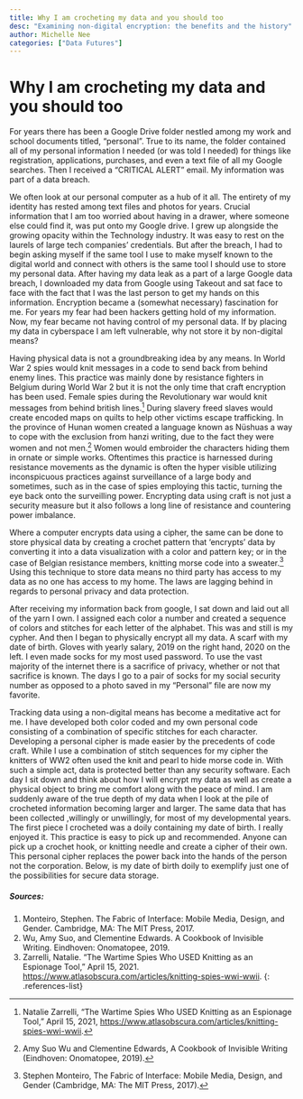 ```yaml
---
title: Why I am crocheting my data and you should too
desc: "Examining non-digital encryption: the benefits and the history"
author: Michelle Nee
categories: ["Data Futures"]
---
```


# Why I am crocheting my data and you should too

For years there has been a Google Drive folder nestled among my work and school documents titled, “personal”. True to its name, the folder contained all of my personal information I needed (or was told I needed) for things like registration, applications, purchases, and even a text file of all my Google searches. Then I received a “CRITICAL ALERT” email. My information was part of a data breach.

We often look at our personal computer as a hub of it all. The entirety of my identity has rested  among text files and photos for years. Crucial information that I am too worried about having in a drawer, where someone else could find it, was put onto my Google drive. I grew up alongside the growing opacity within the Technology industry. It was easy to rest on the laurels of large tech companies’ credentials. But after the breach, I had to begin asking myself if the same tool I use to make myself known to the digital world and connect with others is the same tool I should use to store my personal data. After having my data leak as a part of a large Google data breach, I downloaded my data from Google using Takeout and sat face to face with the fact that I was the last person to get my hands on this information. Encryption became a (somewhat necessary) fascination for me. For years my fear had been hackers getting  hold of my information. Now, my fear became not having control of my personal data. If by placing my data in cyberspace I am left vulnerable, why not store it by non-digital means?

Having physical data is not a groundbreaking idea by any means. In World War 2 spies would knit messages in a code to send back from behind enemy lines. This practice was mainly done by resistance fighters in Belgium during World War 2 but it is not the only time that craft encryption has been used.  Female spies during the Revolutionary war would knit messages from behind british lines.[^1] During slavery freed slaves would create encoded maps on quilts to help other victims escape trafficking. In the province of Hunan women created a language known as Nüshuas a way to cope with the exclusion from hanzi writing, due to the fact they were women and not men.[^2] Women would embroider the characters hiding them in ornate or simple works. Oftentimes this practice is harnessed during resistance movements as the dynamic is often the hyper visible utilizing inconspicuous practices against surveillance of a large body and sometimes, such as in the case of spies employing this tactic, turning the eye back onto the surveilling power. Encrypting data using craft is not just a security measure but it also follows a long line of resistance and countering power imbalance.

Where a computer encrypts data using a cipher, the same can be done to store physical data by creating a crochet pattern that ‘encrypts’ data by converting it into a data visualization with a color and pattern key; or in the case of Belgian resistance members, knitting morse code into a sweater.[^3] Using this technique to store data means no third party has access to my data as no one has access to my home. The laws are lagging behind in regards to personal privacy and data protection.

After receiving my information back from google, I sat down and laid out all of the yarn I own. I assigned each color a number and created a sequence of colors and stitches for each letter of the alphabet. This was and still is my cypher. And then I began to physically encrypt all my data. A scarf with my date of birth. Gloves with yearly salary, 2019 on the right hand, 2020 on the left. I even made socks for my most used password. To use the vast majority of the internet there is a sacrifice of privacy, whether or not that sacrifice is known. The days I go to a pair of socks for my social security number as opposed to a photo saved in my “Personal” file are now my favorite.

Tracking data using a non-digital means has become a meditative act for me. I have developed both color coded and my own personal code consisting of a combination of specific stitches for each character.  Developing a personal cipher is made easier by the precedents of code craft. While I use a combination of stitch sequences for my cipher the knitters of WW2 often used the knit and pearl to hide morse code in. With such a simple act, data is protected better than any security software. Each day I sit down and think about how I will encrypt my data as well as create a physical object to bring me comfort along with the peace of mind. I am suddenly aware of the true depth of my data when I look at the pile of crocheted information becoming larger and larger. The same data that has been collected ,willingly or unwillingly, for most of my developmental years. The first piece I crocheted was a doily containing my date of birth. I really enjoyed it. This practice is easy to pick up and recommended. Anyone can pick up a crochet hook, or knitting needle and create a cipher of their own. This personal cipher replaces the power back into the hands of the person not the corporation. Below, is my date of birth doily to exemplify just one of the possibilities for secure data storage.

[^1]:Natalie Zarrelli, “The Wartime Spies Who USED Knitting as an Espionage Tool,” April 15, 2021, https://www.atlasobscura.com/articles/knitting-spies-wwi-wwii.

[^2]:Amy Suo Wu and Clementine Edwards, A Cookbook of Invisible Writing (Eindhoven: Onomatopee, 2019).

[^3]:Stephen Monteiro, The Fabric of Interface: Mobile Media, Design, and Gender (Cambridge, MA: The MIT Press, 2017).

##### Sources:

1. Monteiro, Stephen. The Fabric of Interface: Mobile Media, Design, and Gender. Cambridge, MA: The MIT Press, 2017.
1. Wu, Amy Suo, and Clementine Edwards. A Cookbook of Invisible Writing. Eindhoven: Onomatopee, 2019.
1. Zarrelli, Natalie. “The Wartime Spies Who USED Knitting as an Espionage Tool,” April 15, 2021. https://www.atlasobscura.com/articles/knitting-spies-wwi-wwii.
{: .references-list}